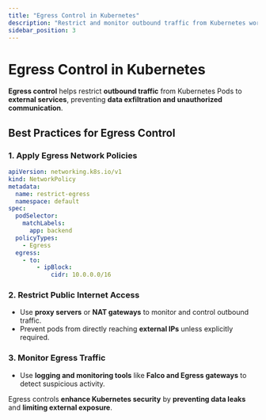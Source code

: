 ```yaml
---
title: "Egress Control in Kubernetes"
description: "Restrict and monitor outbound traffic from Kubernetes workloads to prevent unauthorized data transfers and malware communication."
sidebar_position: 3
---
```


# Egress Control in Kubernetes

**Egress control** helps restrict **outbound traffic** from Kubernetes Pods to **external services**, preventing **data exfiltration and unauthorized communication**.

## Best Practices for Egress Control

### 1. Apply Egress Network Policies

```yaml
apiVersion: networking.k8s.io/v1
kind: NetworkPolicy
metadata:
  name: restrict-egress
  namespace: default
spec:
  podSelector:
    matchLabels:
      app: backend
  policyTypes:
    - Egress
  egress:
    - to:
        - ipBlock:
            cidr: 10.0.0.0/16
```

### 2. Restrict Public Internet Access

- Use **proxy servers** or **NAT gateways** to monitor and control outbound traffic.
- Prevent pods from directly reaching **external IPs** unless explicitly required.

### 3. Monitor Egress Traffic

- Use **logging and monitoring tools** like **Falco and Egress gateways** to detect suspicious activity.

Egress controls **enhance Kubernetes security** by **preventing data leaks** and **limiting external exposure**.
